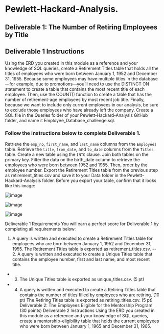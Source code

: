 # Pewlett-Hackard-Analysis.
## Deliverable 1: The Number of Retiring Employees by Title 
## **Deliverable 1 Instructions**

Using the ERD you created in this module as a reference and your knowledge of SQL queries, create a Retirement Titles table that holds all the titles of employees who were born between January 1, 1952 and December 31, 1955. Because some employees may have multiple titles in the database—for example, due to promotions—you’ll need to use the DISTINCT ON statement to create a table that contains the most recent title of each employee. Then, use the COUNT() function to create a table that has the number of retirement-age employees by most recent job title. Finally, because we want to include only current employees in our analysis, be sure to exclude those employees who have already left the company.
  Create a SQL file in the Queries folder of your Pewlett-Hackard-Analysis GitHub folder, and name it Employee_Database_challenge.sql.

### Follow the instructions below to complete Deliverable 1.


Retrieve the `emp_no`, `first_name`, and `last_name` columns from the `Employees` table.
Retrieve the `title`, `from_date`, and `to_date` columns from the `Titles` table.
Create a new table using the `INTO` clause.
Join both tables on the primary key.
Filter the data on the birth_date column to retrieve the employees who were born between 1952 and 1955. Then, order by the employee number.
Export the Retirement Titles table from the previous step as retirement_titles.csv and save it to your Data folder in the Pewlett-Hackard-Analysis folder.
Before you export your table, confirm that it looks like this image:


![image](https://user-images.githubusercontent.com/112348240/202344165-6a598eee-7091-424b-8dab-a62584d03959.png)



![image](https://user-images.githubusercontent.com/112348240/202346174-5c597d51-280b-491e-bec7-0d02ec8e588e.png)


![image](https://user-images.githubusercontent.com/112348240/202349440-40e55bbd-f848-4fc7-93fc-1f784d870d18.png)


Deliverable 1 Requirements
You will earn a perfect score for Deliverable 1 by completing all requirements below:

   1. A query is written and executed to create a Retirement Titles table for employees who are born between January 1, 1952 and December 31, 1955. 
The Retirement Titles table is exported as retirement_titles.csv. 
-- 2. A query is written and executed to create a Unique Titles table that contains the employee number, first and last name, and most recent title. 
- 3. The Unique Titles table is exported as unique_titles.csv. (5 pt)
- 4. A query is written and executed to create a Retiring Titles table that contains the number of titles filled by employees who are retiring. (10 pt)
The Retiring Titles table is exported as retiring_titles.csv. (5 pt)
Deliverable 2: The Employees Eligible for the Mentorship Program (30 points)
Deliverable 2 Instructions
Using the ERD you created in this module as a reference and your knowledge of SQL queries, create a mentorship-eligibility table that holds the current employees who were born between January 1, 1965 and December 31, 1965.
